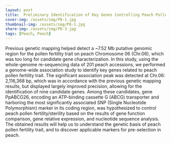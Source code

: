 ```yaml
---
layout: post
title:  Preliminary Identification of Key Genes Controlling Peach Pollen Fertility Using Genome-Wide Association Study
cover-img: /assets/img/P8-1.jpg
thumbnail-img: /assets/img/P8-1.jpg
share-img: /assets/img/P8-3.jpg
tags: [Peach, Peach]
---
```


Previous genetic mapping helped detect a ~7.52 Mb putative genomic region for the pollen fertility trait on peach Chromosome 06 (Chr.06), which was too long for candidate gene characterization. In this study, using the whole-genome re-sequencing data of 201 peach accessions, we performed a genome-wide association study to identify key genes related to peach pollen fertility trait. The significant association peak was detected at Chr.06: 2,116,368 bp, which was in accordance with the previous genetic mapping results, but displayed largely improved precision, allowing for the identification of nine candidate genes. Among these candidates, gene PpABCG26, encoding an ATP-binding cassette G (ABCG) transporter and harboring the most significantly associated SNP (Single Nucleotide Polymorphism) marker in its coding region, was hypothesized to control peach pollen fertility/sterility based on the results of gene function comparison, gene relative expression, and nucleotide sequence analysis. The obtained results will help us to understand the genetic basis of peach pollen fertility trait, and to discover applicable markers for pre-selection in peach.